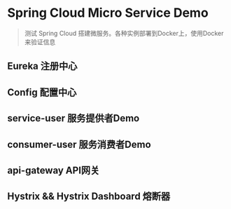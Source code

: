 # Spring Cloud Micro Service Demo

> 测试 Spring Cloud 搭建微服务。各种实例部署到Docker上，使用Docker来验证信息

## Eureka 注册中心

## Config 配置中心

## service-user 服务提供者Demo

## consumer-user 服务消费者Demo

## api-gateway API网关

## Hystrix && Hystrix Dashboard 熔断器
